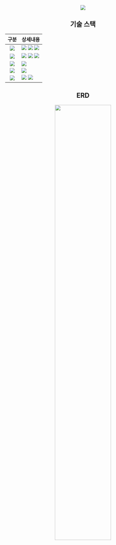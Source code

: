<div align="center">
  <img src="https://capsule-render.vercel.app/api?type=waving&color=auto&height=200&section=header&text=게시판%20웹사이트&fontSize=40" />
  <h2> 기술 스택</h2>
  
  |구분|상세내용
  |:----:|----
  |<img src="http://img.shields.io/badge/Frontend-e3e3e3?style=for-the-badge"/>|<img src="https://img.shields.io/badge/React-61DAFB?style=flat&logo=React&logoColor=black" /> <img src="https://img.shields.io/badge/React Router-CA4245?style=flat&logo=reactrouter&logoColor=black" /> <img src="https://img.shields.io/badge/Axios-5A29E4?style=flat&logo=axios&logoColor=black" />
  |<img src="http://img.shields.io/badge/Backend-e3e3e3?style=for-the-badge"/>| <img src="https://img.shields.io/badge/Java-007396?style=flat&logo=Java&logoColor=white" /> <img src="https://img.shields.io/badge/Spring Boot-6DB33F?style=flat&logo=springboot&logoColor=white" /> <img src="https://img.shields.io/badge/Spring Security-6DB33F?style=flat&logo=springsecurity&logoColor=white" /> 
  |<img src="http://img.shields.io/badge/DB-e3e3e3?style=for-the-badge"/>| <img src="https://img.shields.io/badge/MySQL-4479A1?style=flat&logo=mysql&logoColor=white" />
  |<img src="http://img.shields.io/badge/OS-e3e3e3?style=for-the-badge"/>| <img src="https://img.shields.io/badge/Windows 10-0078D6?style=flat&logo=windows10&logoColor=white" />
  |<img src="http://img.shields.io/badge/Tools / Test Code-e3e3e3?style=for-the-badge"/>| <img src="https://img.shields.io/badge/Visual Studio Code-007ACC?style=flat&logo=visualstudiocode&logoColor=white" /> <img src="https://img.shields.io/badge/IntelliJ IDEA-000000?style=flat&logo=intellijidea&logoColor=white" />

  <h2>ERD</h2>
  <img src="https://github.com/jihyeon-1010/bulletin-board/assets/119498515/e31cc3c9-7fea-489d-acc1-eb39156faa86" width="60%">
</div>

